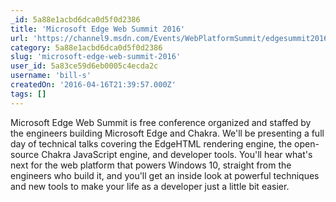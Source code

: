```yaml
---
_id: 5a88e1acbd6dca0d5f0d2386
title: 'Microsoft Edge Web Summit 2016'
url: 'https://channel9.msdn.com/Events/WebPlatformSummit/edgesummit2016'
category: 5a88e1acbd6dca0d5f0d2386
slug: 'microsoft-edge-web-summit-2016'
user_id: 5a83ce59d6eb0005c4ecda2c
username: 'bill-s'
createdOn: '2016-04-16T21:39:57.000Z'
tags: []
---
```


Microsoft Edge Web Summit is free conference organized and staffed by the engineers building Microsoft Edge and Chakra. We'll be presenting a full day of technical talks covering the EdgeHTML rendering engine, the open-source Chakra JavaScript engine, and developer tools. You'll hear what's next for the web platform that powers Windows 10, straight from the engineers who build it, and you'll get an inside look at powerful techniques and new tools to make your life as a developer just a little bit easier.
